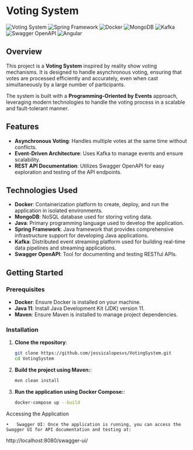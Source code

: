 # Voting System

![Voting System](https://img.shields.io/badge/Java-11-blue)
![Spring Framework](https://img.shields.io/badge/Spring%20Framework-5.3.9-green)
![Docker](https://img.shields.io/badge/Docker-20.10-blue)
![MongoDB](https://img.shields.io/badge/MongoDB-4.4-green)
![Kafka](https://img.shields.io/badge/Kafka-2.8-orange)
![Swagger OpenAPI](https://img.shields.io/badge/Swagger%20OpenAPI-3.0-brightgreen)
![Angular](https://img.shields.io/badge/Angular-18.0-red)

## Overview

This project is a **Voting System** inspired by reality show voting mechanisms. It is designed to handle asynchronous voting, ensuring that votes are processed efficiently and accurately, even when cast simultaneously by a large number of participants.

The system is built with a **Programming-Oriented by Events** approach, leveraging modern technologies to handle the voting process in a scalable and fault-tolerant manner.

## Features

- **Asynchronous Voting**: Handles multiple votes at the same time without conflicts.
- **Event-Driven Architecture**: Uses Kafka to manage events and ensure scalability.
- **REST API Documentation**: Utilizes Swagger OpenAPI for easy exploration and testing of the API endpoints.

## Technologies Used

- **Docker**: Containerization platform to create, deploy, and run the application in isolated environments.
- **MongoDB**: NoSQL database used for storing voting data.
- **Java**: Primary programming language used to develop the application.
- **Spring Framework**: Java framework that provides comprehensive infrastructure support for developing Java applications.
- **Kafka**: Distributed event streaming platform used for building real-time data pipelines and streaming applications.
- **Swagger OpenAPI**: Tool for documenting and testing RESTful APIs.

## Getting Started

### Prerequisites

- **Docker**: Ensure Docker is installed on your machine.
- **Java 11**: Install Java Development Kit (JDK) version 11.
- **Maven**: Ensure Maven is installed to manage project dependencies.

### Installation

1. **Clone the repository**:
   ```bash
   git clone https://github.com/jessicalopesvs/VotingSystem.git
   cd VotingSystem
2. **Build the project using Maven:**:
   ```bash
   mvn clean install
3. **Run the application using Docker Compose:**:
   ```bash
   docker-compose up --build

Accessing the Application

	•	Swagger UI: Once the application is running, you can access the Swagger UI for API documentation and testing at:
 http://localhost:8080/swagger-ui/
